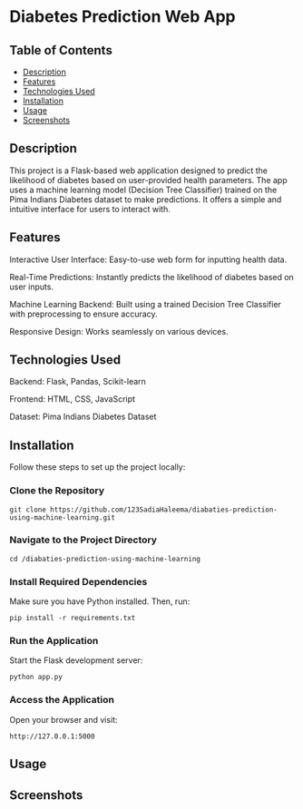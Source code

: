 #  Diabetes Prediction Web App
## Table of Contents
- [Description](#description)
- [Features](#features)
- [Technologies Used](#technologies-used)
- [Installation](#installation)
- [Usage](#usage)
- [Screenshots](#screenshots)

##  Description

This project is a Flask-based web application designed to predict the likelihood of diabetes based on user-provided health parameters. The app uses a machine learning model (Decision Tree Classifier) trained on the Pima Indians Diabetes dataset to make predictions. It offers a simple and intuitive interface for users to interact with.

##  Features

Interactive User Interface: Easy-to-use web form for inputting health data.

Real-Time Predictions: Instantly predicts the likelihood of diabetes based on user inputs.

Machine Learning Backend: Built using a trained Decision Tree Classifier with preprocessing to ensure accuracy.

Responsive Design: Works seamlessly on various devices.

##  Technologies Used

Backend: Flask, Pandas, Scikit-learn

Frontend: HTML, CSS, JavaScript

Dataset: Pima Indians Diabetes Dataset

##  Installation

Follow these steps to set up the project locally:

###  Clone the Repository

`git clone https://github.com/123SadiaHaleema/diabaties-prediction-using-machine-learning.git`

###  Navigate to the Project Directory

`cd /diabaties-prediction-using-machine-learning`

###  Install Required Dependencies
Make sure you have Python installed. Then, run:

`pip install -r requirements.txt`

###  Run the Application
Start the Flask development server:

`python app.py`

###  Access the Application
Open your browser and visit:

`http://127.0.0.1:5000`

##  Usage
##  Screenshots
